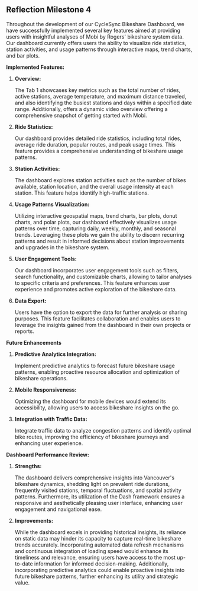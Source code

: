 ## Reflection Milestone 4

Throughout the development of our CycleSync Bikeshare Dashboard, we have successfully implemented several key features aimed at providing users with insightful analyses of Mobi by Rogers' bikeshare system data. Our dashboard currently offers users the ability to visualize ride statistics, station activities, and usage patterns through interactive maps, trend charts, and bar plots. 

**Implemented Features:**

   1. **Overview:** 
   
      The Tab 1 showcases key metrics such as the total number of rides, active stations, average temperature, and maximum distance traveled, and also identifying the busiest stations and days within a specified date range. Additionally, offers a dynamic video overview offering a comprehensive snapshot of getting started with Mobi.
    
   2. **Ride Statistics:** 
  
      Our dashboard provides detailed ride statistics, including total rides, average ride duration, popular routes, and peak usage times. This feature provides a comprehensive understanding of bikeshare usage patterns.

   3. **Station Activities:** 
   
      The dashboard explores station activities such as the number of bikes available, station location, and the overall usage intensity at each station. This feature helps identify high-traffic stations.

   4. **Usage Patterns Visualization:**
   
      Utilizing interactive geospatial maps, trend charts, bar plots, donut charts, and polar plots, our dashboard effectively visualizes usage patterns over time, capturing daily, weekly, monthly, and seasonal trends.  Leveraging these plots we gain the ability to discern recurring patterns and result in informed decisions about station improvements and upgrades in the bikeshare system.

   5. **User Engagement Tools:** 
   
      Our dashboard incorporates user engagement tools such as filters, search functionality, and customizable charts, allowing to tailor analyses to specific criteria and preferences. This feature enhances user experience and promotes active exploration of the bikeshare data.

   6. **Data Export:** 
   
      Users have the option to export the data for further analysis or sharing purposes. This feature facilitates collaboration and enables users to leverage the insights gained from the dashboard in their own projects or reports.
    
**Future Enhancements**

   1. **Predictive Analytics Integration:** 
   
      Implement predictive analytics to forecast future bikeshare usage patterns, enabling proactive resource allocation and optimization of bikeshare operations.

   3. **Mobile Responsiveness:**

      Optimizing the dashboard for mobile devices would extend its accessibility, allowing users to access bikeshare insights on the go.
      
   3. **Integration with Traffic Data:** 
   
      Integrate traffic data to analyze congestion patterns and identify optimal bike routes, improving the efficiency of bikeshare journeys and enhancing user experience.
      
**Dashboard Performance Review:**

   1. **Strengths:**

      The dashboard delivers comprehensive insights into Vancouver's bikeshare dynamics, shedding light on prevalent ride durations, frequently visited stations, temporal fluctuations, and spatial activity patterns. Furthermore, its utilization of the Dash framework ensures a responsive and aesthetically pleasing user interface, enhancing user engagement and navigational ease.

   2. **Improvements:**

      While the dashboard excels in providing historical insights, its reliance on static data may hinder its capacity to capture real-time bikeshare trends accurately. Incorporating automated data refresh mechanisms and continuous integration of loading speed would enhance its timeliness and relevance, ensuring users have access to the most up-to-date information for informed decision-making. Additionally, incorporating predictive analytics could enable proactive insights into future bikeshare patterns, further enhancing its utility and strategic value.